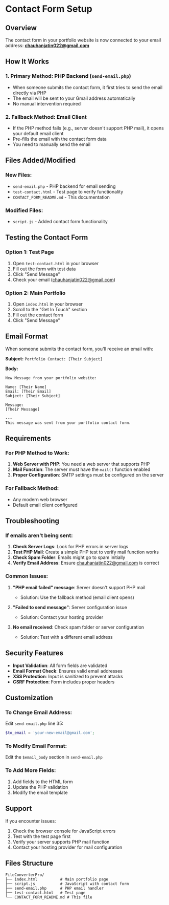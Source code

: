 # Contact Form Setup

## Overview
The contact form in your portfolio website is now connected to your email address: **chauhanjatin022@gmail.com**

## How It Works

### 1. **Primary Method: PHP Backend** (`send-email.php`)
- When someone submits the contact form, it first tries to send the email directly via PHP
- The email will be sent to your Gmail address automatically
- No manual intervention required

### 2. **Fallback Method: Email Client**
- If the PHP method fails (e.g., server doesn't support PHP mail), it opens your default email client
- Pre-fills the email with the contact form data
- You need to manually send the email

## Files Added/Modified

### New Files:
- `send-email.php` - PHP backend for email sending
- `test-contact.html` - Test page to verify functionality
- `CONTACT_FORM_README.md` - This documentation

### Modified Files:
- `script.js` - Added contact form functionality

## Testing the Contact Form

### Option 1: Test Page
1. Open `test-contact.html` in your browser
2. Fill out the form with test data
3. Click "Send Message"
4. Check your email (chauhanjatin022@gmail.com)

### Option 2: Main Portfolio
1. Open `index.html` in your browser
2. Scroll to the "Get In Touch" section
3. Fill out the contact form
4. Click "Send Message"

## Email Format

When someone submits the contact form, you'll receive an email with:

**Subject:** `Portfolio Contact: [Their Subject]`

**Body:**
```
New Message from your portfolio website:

Name: [Their Name]
Email: [Their Email]
Subject: [Their Subject]

Message:
[Their Message]

---
This message was sent from your portfolio contact form.
```

## Requirements

### For PHP Method to Work:
1. **Web Server with PHP**: You need a web server that supports PHP
2. **Mail Function**: The server must have the `mail()` function enabled
3. **Proper Configuration**: SMTP settings must be configured on the server

### For Fallback Method:
- Any modern web browser
- Default email client configured

## Troubleshooting

### If emails aren't being sent:

1. **Check Server Logs**: Look for PHP errors in server logs
2. **Test PHP Mail**: Create a simple PHP test to verify mail function works
3. **Check Spam Folder**: Emails might go to spam initially
4. **Verify Email Address**: Ensure chauhanjatin022@gmail.com is correct

### Common Issues:

1. **"PHP email failed" message**: Server doesn't support PHP mail
   - Solution: Use the fallback method (email client opens)

2. **"Failed to send message"**: Server configuration issue
   - Solution: Contact your hosting provider

3. **No email received**: Check spam folder or server configuration
   - Solution: Test with a different email address

## Security Features

- **Input Validation**: All form fields are validated
- **Email Format Check**: Ensures valid email addresses
- **XSS Protection**: Input is sanitized to prevent attacks
- **CSRF Protection**: Form includes proper headers

## Customization

### To Change Email Address:
Edit `send-email.php` line 35:
```php
$to_email = 'your-new-email@gmail.com';
```

### To Modify Email Format:
Edit the `$email_body` section in `send-email.php`

### To Add More Fields:
1. Add fields to the HTML form
2. Update the PHP validation
3. Modify the email template

## Support

If you encounter issues:
1. Check the browser console for JavaScript errors
2. Test with the test page first
3. Verify your server supports PHP mail function
4. Contact your hosting provider for mail configuration

## Files Structure
```
FileConverterPro/
├── index.html          # Main portfolio page
├── script.js           # JavaScript with contact form
├── send-email.php      # PHP email handler
├── test-contact.html   # Test page
└── CONTACT_FORM_README.md # This file
``` 